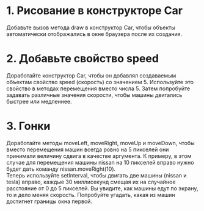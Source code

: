 # 1. Рисование в конструкторе Car<br>
Добавьте вызов метода draw в конструктор Car, чтобы объекты автоматически отображались в окне браузера после их создания.
# 2. Добавьте свойство speed<br>
Доработайте конструктор Car, чтобы он добавлял создаваемым объектам свойство speed (скорость) со значением 5. Используйте это свойство в методах перемещения вместо числа 5. Затем попробуйте задавать различные значения скорости, чтобы машины двигались быстрее или медленнее.
# 3. Гонки<br>
Доработайте методы moveLeft, moveRight, moveUp и moveDown, чтобы вместо перемещения машин всегда ровно на 5 пикселей они принимали величину сдвига в качестве аргумента. К примеру, в этом случае для перемещения машины nissan на 10 пикселей вправо нужно будет дать команду nissan.moveRight(10).<br>
Теперь используйте setInterval, чтобы двигать две машины (nissan и tesla) вправо, каждые 30 миллисекунд смещая их на случайное расстояние от 0 до 5 пикселей. Вы увидите, как машины едут по экрану, то и дело меняя скорость. Попробуйте угадать, какая из машин достигнет границы окна первой.